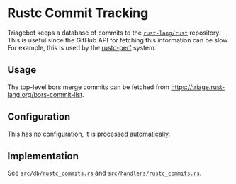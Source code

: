# Rustc Commit Tracking

Triagebot keeps a database of commits to the [`rust-lang/rust`](https://github.com/rust-lang/rust/) repository.
This is useful since the GitHub API for fetching this information can be slow.
For example, this is used by the [rustc-perf](https://github.com/rust-lang/rustc-perf) system.

## Usage

The top-level bors merge commits can be fetched from <https://triage.rust-lang.org/bors-commit-list>.

## Configuration

This has no configuration, it is processed automatically.

## Implementation

See [`src/db/rustc_commits.rs`](https://github.com/rust-lang/triagebot/blob/HEAD/src/db/rustc_commits.rs) and
[`src/handlers/rustc_commits.rs`](https://github.com/rust-lang/triagebot/blob/HEAD/src/handlers/rustc_commits.rs).
